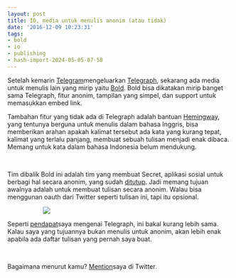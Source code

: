 ```yaml
---
layout: post
title: IO, media untuk menulis anonim (atau tidak)
date: '2016-12-09 10:23:31'
tags:
- bold
- io
- publishing
- hash-import-2024-05-05-07-58
---
```


Setelah kemarin [Telegram](https://telegram.org/blog/instant-view)mengeluarkan [Telegraph](https://telegra.ph/), sekarang ada media untuk menulis lain yang mirip yaitu [Bold](http://bold.io). Bold bisa dikatakan mirip banget sama Telegraph, fitur anonim, tampilan yang simpel, dan support untuk memasukkan embed link.

Tambahan fitur yang tidak ada di Telegraph adalah bantuan [Hemingway](https://www.google.com/url?sa=t&rct=j&q=&esrc=s&source=web&cd=1&cad=rja&uact=8&ved=0ahUKEwj4v7rTiubQAhUYSI8KHfy8BJUQFggbMAA&url=http%3A%2F%2Fwww.hemingwayapp.com%2F&usg=AFQjCNE1tkkZYZACvAOxSPg1zw6JzOQbjA), yang tentunya berguna untuk menulis dalam bahasa Inggris, bisa memberikan arahan apakah kalimat tersebut ada kata yang kurang tepat, kalimat yang terlalu panjang, membuat sebuah tulisan menjadi enak dibaca. Memang untuk kata dalam bahasa Indonesia belum mendukung.

&nbsp;

Tim dibalik Bold ini adalah tim yang membuat Secret, aplikasi sosial untuk berbagi hal secara anonim, yang sudah [ditutup](https://medium.com/secret-den/sunset-bc18450478d5#.he5g4rhuc). Jadi memang tujuan awalnya adalah untuk membuat tulisan secara anonim. Walau bisa menggunan oauth dari Twitter seperti tulisan ini, tapi itu opsional.

<figure class="DraftPost-block-atomic">
<div class="ImageBlock">
<figure class="Image">
<div class="DraftImage"><img class="DraftImage-image" src="https://i2.wp.com/s3-us-west-2.amazonaws.com/bold-inc/bold/ugc/cebq/5481a948-d1e2-43a1-b96a-1b4063de74ae/d7bc883853d25549a97bf7656f4123f7.gif?w=1200&amp;ssl=1" data-recalc-dims="1"></div>
</figure>
</div>
</figure>

Seperti [pendapat](https://medium.com/@devilpenakut/beberapa-hal-yang-bisa-dilakukan-dengan-telegraph-7362ac34b5d5)saya mengenai Telegraph, ini bakal kurang lebih sama. Kalau saya yang tujuannya bukan menulis untuk anonim, akan lebih enak apabila ada daftar tulisan yang pernah saya buat.

&nbsp;

Bagaimana menurut kamu? [Mention](https://twitter.com/devilpenakut)saya di Twitter.

<!--kg-card-end: html-->